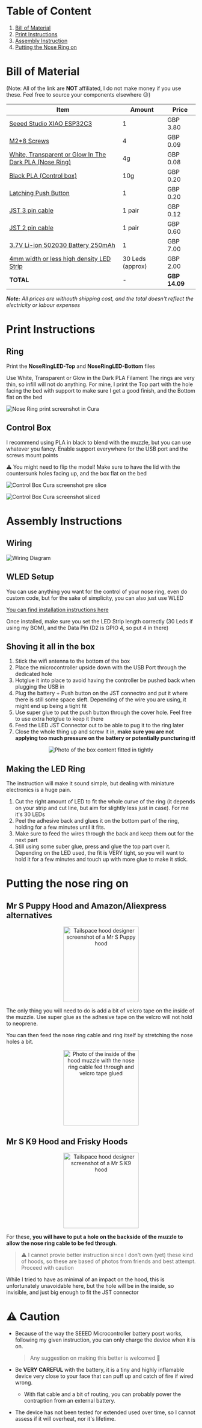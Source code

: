 # Table of Content

1. [Bill of Material](#bill-of-material)
2. [Print Instructions](#print-instructions)
3. [Assembly Instruction](#assembly-instructions)
4. [Putting the Nose Ring on](#putting-the-nose-ring-on)

# Bill of Material
(Note: All of the link are **NOT** affiliated, I do not make money if you use these. Feel free to source your components elsewhere 😉)
<p align="center"> 

| Item                                                                                             | Amount           | Price         |
| ------------------------------------------------------------------------------------------------ | ---------------- | ------------- |
| [Seeed Studio XIAO ESP32C3](https://vi.aliexpress.com/item/1005005382287176.html)                | 1                | GBP 3.80      |
| [M2*8 Screws](https://www.amazon.co.uk/dp/B09SD91HGC)                                            | 4                | GBP 0.09      |
| [White, Transparent or Glow In The Dark PLA (Nose Ring)](https://www.amazon.co.uk/dp/B0BPC7RCPT) | 4g               | GBP 0.08      |
| [Black PLA (Control box)](https://www.amazon.co.uk/dp/B08JG35BNP)                                | 10g              | GBP 0.20      |
| [Latching Push Button](https://www.amazon.co.uk/dp/B07BMNYJ13)                                   | 1                | GBP 0.20      |
| [JST 3 pin cable](https://vi.aliexpress.com/item/4000450837340.html)                             | 1 pair           | GBP 0.12      |
| [JST 2 pin cable](https://www.amazon.co.uk/gp/product/B08JVC4LVG)                                | 1 pair           | GBP 0.60      |
| [3.7V Li-ion 502030 Battery 250mAh](https://www.amazon.co.uk/dp/B08FD3V6TF)                      | 1                | GBP 7.00      |
| [4mm width or less high density LED Strip](https://vi.aliexpress.com/item/4000765540185.html)    | 30 Leds (approx) | GBP 2.00      |
| **TOTAL**                                                                                        | -                | **GBP 14.09** |

</p>

***Note:** All prices are withouth shipping cost, and the total doesn't reflect the electricity or labour expenses*

# Print Instructions
## Ring
Print the **NoseRingLED-Top** and **NoseRingLED-Bottom** files

Use White, Transparent or Glow in the Dark PLA Filament
The rings are very thin, so infill will not do anything.
For mine, I print the Top part with the hole facing the bed with support to make sure I get a good finish, and the Bottom flat on the bed

![Nose Ring print screenshot in Cura](images/nose-ring-print.png)

## Control Box
I recommend using PLA in black to blend with the muzzle, but you can use whatever you fancy.
Enable support everywhere for the USB port and the screws mount points

⚠ You might need to flip the model! Make sure to have the lid with the countersunk holes facing up, and the box flat on the bed

![Control Box Cura screenshot pre slice](images/box-print-2.png)

![Control Box Cura screenshot sliced](images/box-print.png)

# Assembly Instructions
## Wiring

![Wiring Diagram](images/Wiring.png)

## WLED Setup
You can use anything you want for the control of your nose ring, even do custom code, but for the sake of simplicity, you can also just use WLED

[You can find installation instructions here](https://kno.wled.ge/basics/install-binary/)

Once installed, make sure you set the LED Strip length correctly (30 Leds if using my BOM), and the Data Pin (D2 is GPIO 4, so put 4 in there)

## Shoving it all in the box
1. Stick the wifi antenna to the bottom of the box 
2. Place the microcontroller upside down with the USB Port through the dedicated hole
3. Hotglue it into place to avoid having the controller be pushed back when plugging the USB in
4. Plug the battery + Push button on the JST connectro and put it where there is still some space sleft. Depending of the wire you are using, it might end up being a tight fit
5. Use super glue to put the push button through the cover hole. Feel free to use extra hotglue to keep it there
6. Feed the LED JST Connector out to be able to pug it to the ring later
7. Close the whole thing up and screw it in, **make sure you are not applying too much pressure on the battery or potentially puncturing it!**

<p align="center"> 
<img alt="Photo of the box content fitted in tightly" src="images/box-content.jpg" width=""> 
</p>

## Making the LED Ring
The instruction will make it sound simple, but dealing with miniature electronics is a huge pain.
1. Cut the right amount of LED to fit the whole curve of the ring (it depends on your strip and cut line, but aim for slightly less just in case). For me it's 30 LEDs
2. Peel the adhesive back and glues it on the bottom part of the ring, holding for a few minutes until it fits.
3. Make sure to feed the wires through the back and keep them out for the next part
4. Still using some suber glue, press and glue the top part over it. Depending on the LED used, the fit is VERY tight, so you will want to hold it for a few minutes and touch up with more glue to make it stick.

# Putting the nose ring on
## Mr S Puppy Hood and Amazon/Aliexpress alternatives
<p align="center"> 
<img alt="Tailspace hood designer screenshot of a Mr S Puppy hood" src="images/hood-type-1.png" width="200"> 
</p>

The only thing you will need to do is add a bit of velcro tape on the inside of the muzzle. Use super glue as the adhesive tape on the velcro will not hold to neoprene.

You can then feed the nose ring cable and ring itself by stretching the nose holes a bit.

<p align="center"> 
<img alt="Photo of the inside of the hood muzzle with the nose ring cable fed through and velcro tape glued" src="images/hood-type-1-mount.jpg" width="200"> 
</p>



## Mr S K9 Hood and Frisky Hoods
<p align="center"> 
<img alt="Tailspace hood designer screenshot of a Mr S K9 hood" src="images/hood-type-2.png" width="200"> 
</p>

For these, **you will have to put a hole on the backside of the muzzle to allow the nose ring cable to be fed through**. 

> ⚠ I cannot provie better instruction since I don't own (yet) these kind of hoods, so these are based of photos from friends and best attempt. Proceed with caution

While I tried to have as minimal of an impact on the hood, this is unfortunately unavoidable here, but the hole will be in the inside, so invisible, and just big enough to fit the JST connector

# ⚠ Caution
* Because of the way the SEEED Microcontroller battery posrt works, following my given instruction, you can only charge the device when it is on.
  > Any suggestion on making this better is welcomed 🙏

* Be **VERY CAREFUL** with the battery, it is a tiny and highly inflamable device very close to your face that can puff up and catch of fire if wired wrong. 
  * With flat cable and a bit of routing, you can probably power the contraption from an external battery.

* The device has not been tested for extended used over time, so I cannot assess if it will overheat, nor it's lifetime.